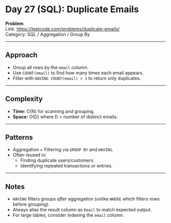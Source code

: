 # Day 27 (SQL): Duplicate Emails

**Problem**  
Link: https://leetcode.com/problems/duplicate-emails/  
Category: SQL / Aggregation / Group By  

---

## Approach
- Group all rows by the `email` column.  
- Use `COUNT(email)` to find how many times each email appears.  
- Filter with `HAVING COUNT(email) > 1` to return only duplicates.

---

## Complexity
- **Time:** O(N) for scanning and grouping.  
- **Space:** O(D) where D = number of distinct emails.  

---

## Patterns
- Aggregation + Filtering via `GROUP BY` and `HAVING`.  
- Often reused in:
  - Finding duplicate users/customers.
  - Identifying repeated transactions or entries.

---

## Notes
- `HAVING` filters groups *after* aggregation (unlike `WHERE` which filters rows before grouping).  
- Always alias the result column as `Email` to match expected output.
- For large tables, consider indexing the `email` column.